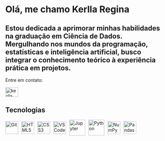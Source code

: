 # Olá, me chamo Kerlla Regina

## Estou dedicada a aprimorar minhas habilidades na graduação em Ciência de Dados. Mergulhando nos mundos da programação, estatísticas e inteligência artificial, busco integrar o conhecimento teórico à experiência prática em projetos. 
 

 Entre em contato:
<p align="left"><a href="https://www.linkedin.com/in/kerlla-regina-767489275/" target="_blank"><img src="https://raw.githubusercontent.com/rahuldkjain/github-profile-readme-generator/master/src/images/icons/Social/linked-in-alt.svg" alt="kerlla regina" height="30" width="40"/></a>
</p>


## Tecnologias

<div style="display: flex; align-items: center;">
    <a href="#" style="margin-right: 10px;">
        <img src="https://cdn.jsdelivr.net/gh/devicons/devicon/icons/git/git-original.svg" width="40" alt="Git">
    </a>
    <a href="#" style="margin-right: 10px;">
        <img src="https://cdn.jsdelivr.net/gh/devicons/devicon/icons/html5/html5-original.svg" width="40" alt="HTML5">
    </a>
    <a href="#" style="margin-right: 10px;">
        <img src="https://cdn.jsdelivr.net/gh/devicons/devicon/icons/css3/css3-original.svg" width="40" alt="CSS3">
    </a>
    <a href="#" style="margin-right: 10px;">
        <img src="https://cdn.jsdelivr.net/gh/devicons/devicon/icons/vscode/vscode-original.svg" width="40" alt="VS Code">
    </a>
    <a href="#" style="margin-right: 10px;">
        <img src="https://cdn.jsdelivr.net/gh/devicons/devicon/icons/jupyter/jupyter-original-wordmark.svg" width="50" alt="Jupyter">
    </a>
    <a href="#" style="margin-right: 10px;">
        <img src="https://cdn.jsdelivr.net/gh/devicons/devicon/icons/python/python-original-wordmark.svg" width="50" alt="Python">
    </a>
    <a href="#" style="margin-right: 10px;">
        <img src="https://cdn.jsdelivr.net/gh/devicons/devicon/icons/numpy/numpy-original.svg" width="40" alt="NumPy">
    </a>
    <a href="#" style="margin-right: 10px;">
        <img src="https://cdn.jsdelivr.net/gh/devicons/devicon/icons/pandas/pandas-original.svg" width="40" alt="Pandas">
    </a>
</div>
